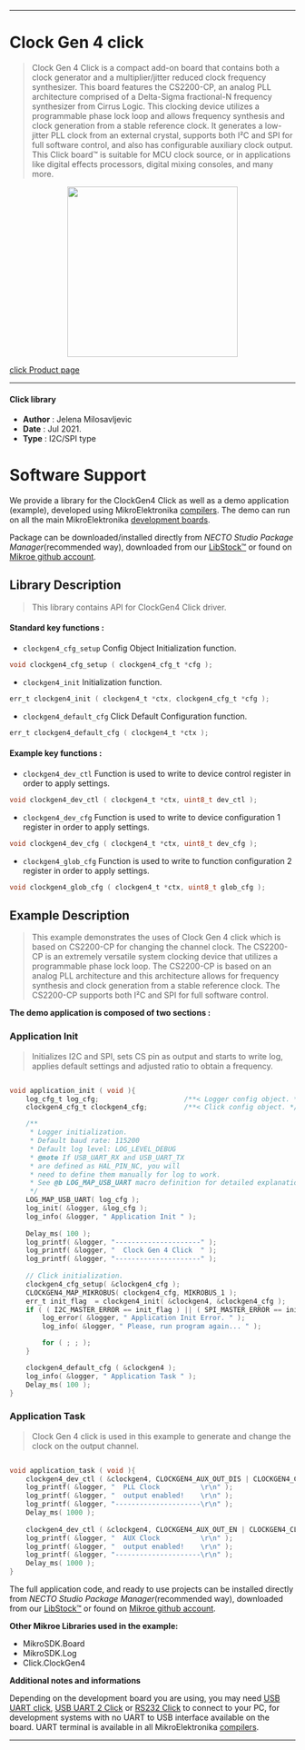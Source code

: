 
---
# Clock Gen 4 click

> Clock Gen 4 Click is a compact add-on board that contains both a clock generator and a multiplier/jitter reduced clock frequency synthesizer. This board features the CS2200-CP, an analog PLL architecture comprised of a Delta-Sigma fractional-N frequency synthesizer from Cirrus Logic. This clocking device utilizes a programmable phase lock loop and allows frequency synthesis and clock generation from a stable reference clock. It generates a low-jitter PLL clock from an external crystal, supports both I²C and SPI for full software control, and also has configurable auxiliary clock output. This Click board™ is suitable for MCU clock source, or in applications like digital effects processors, digital mixing consoles, and many more.

<p align="center">
  <img src="https://download.mikroe.com/images/click_for_ide/clockgen4_click.png" height=300px>
</p>

[click Product page](https://www.mikroe.com/clock-gen-4-click)

---


#### Click library

- **Author**        : Jelena Milosavljevic
- **Date**          : Jul 2021.
- **Type**          : I2C/SPI type


# Software Support

We provide a library for the ClockGen4 Click
as well as a demo application (example), developed using MikroElektronika
[compilers](https://www.mikroe.com/necto-studio).
The demo can run on all the main MikroElektronika [development boards](https://www.mikroe.com/development-boards).

Package can be downloaded/installed directly from *NECTO Studio Package Manager*(recommended way), downloaded from our [LibStock&trade;](https://libstock.mikroe.com) or found on [Mikroe github account](https://github.com/MikroElektronika/mikrosdk_click_v2/tree/master/clicks).

## Library Description

> This library contains API for ClockGen4 Click driver.

#### Standard key functions :

- `clockgen4_cfg_setup` Config Object Initialization function.
```c
void clockgen4_cfg_setup ( clockgen4_cfg_t *cfg );
```

- `clockgen4_init` Initialization function.
```c
err_t clockgen4_init ( clockgen4_t *ctx, clockgen4_cfg_t *cfg );
```

- `clockgen4_default_cfg` Click Default Configuration function.
```c
err_t clockgen4_default_cfg ( clockgen4_t *ctx );
```

#### Example key functions :

- `clockgen4_dev_ctl` Function is used to write to device control register in order to apply settings.
```c
void clockgen4_dev_ctl ( clockgen4_t *ctx, uint8_t dev_ctl );
```

- `clockgen4_dev_cfg` Function is used to write to device configuration 1 register in order to apply settings.
```c
void clockgen4_dev_cfg ( clockgen4_t *ctx, uint8_t dev_cfg );
```

- `clockgen4_glob_cfg` Function is used to write to function configuration 2 register in order to apply settings.
```c
void clockgen4_glob_cfg ( clockgen4_t *ctx, uint8_t glob_cfg );
```

## Example Description

> This example demonstrates the uses of Clock Gen 4 click which is based on CS2200-CP for changing the channel clock. The CS2200-CP is an extremely versatile system clocking 
device that utilizes a programmable phase lock loop. The CS2200-CP is based on an analog PLL architecture and this architecture allows for frequency synthesis and clock generation
from a stable reference clock. The CS2200-CP supports both I²C and SPI for full software control.

**The demo application is composed of two sections :**

### Application Init

> Initializes I2C and SPI, sets CS pin as output and starts to write log, applies default settings and adjusted ratio to obtain a frequency.

```c

void application_init ( void ){
    log_cfg_t log_cfg;                     /**< Logger config object. */
    clockgen4_cfg_t clockgen4_cfg;         /**< Click config object. */

    /** 
     * Logger initialization.
     * Default baud rate: 115200
     * Default log level: LOG_LEVEL_DEBUG
     * @note If USB_UART_RX and USB_UART_TX 
     * are defined as HAL_PIN_NC, you will 
     * need to define them manually for log to work. 
     * See @b LOG_MAP_USB_UART macro definition for detailed explanation.
     */
    LOG_MAP_USB_UART( log_cfg );
    log_init( &logger, &log_cfg );
    log_info( &logger, " Application Init " );
    
    Delay_ms( 100 );
    log_printf( &logger, "---------------------" );
    log_printf( &logger, "  Clock Gen 4 Click  " );
    log_printf( &logger, "---------------------" );
    
    // Click initialization.
    clockgen4_cfg_setup( &clockgen4_cfg );
    CLOCKGEN4_MAP_MIKROBUS( clockgen4_cfg, MIKROBUS_1 );
    err_t init_flag  = clockgen4_init( &clockgen4, &clockgen4_cfg );
    if ( ( I2C_MASTER_ERROR == init_flag ) || ( SPI_MASTER_ERROR == init_flag ) ) {
        log_error( &logger, " Application Init Error. " );
        log_info( &logger, " Please, run program again... " );

        for ( ; ; );
    }

    clockgen4_default_cfg ( &clockgen4 );
    log_info( &logger, " Application Task " );
    Delay_ms( 100 );
}

```

### Application Task

> Clock Gen 4 click is used in this example to generate and change the clock on the output channel.

```c

void application_task ( void ){
    clockgen4_dev_ctl ( &clockgen4, CLOCKGEN4_AUX_OUT_DIS | CLOCKGEN4_CLK_OUT_EN );
    log_printf( &logger, "  PLL Clock          \r\n" );
    log_printf( &logger, "  output enabled!    \r\n" );
    log_printf( &logger, "---------------------\r\n" );
    Delay_ms( 1000 );
    
    clockgen4_dev_ctl ( &clockgen4, CLOCKGEN4_AUX_OUT_EN | CLOCKGEN4_CLK_OUT_DIS );
    log_printf( &logger, "  AUX Clock          \r\n" );
    log_printf( &logger, "  output enabled!    \r\n" );
    log_printf( &logger, "---------------------\r\n" );
    Delay_ms( 1000 );
}

```

The full application code, and ready to use projects can be installed directly from *NECTO Studio Package Manager*(recommended way), downloaded from our [LibStock&trade;](https://libstock.mikroe.com) or found on [Mikroe github account](https://github.com/MikroElektronika/mikrosdk_click_v2/tree/master/clicks).

**Other Mikroe Libraries used in the example:**

- MikroSDK.Board
- MikroSDK.Log
- Click.ClockGen4

**Additional notes and informations**

Depending on the development board you are using, you may need
[USB UART click](https://www.mikroe.com/usb-uart-click),
[USB UART 2 Click](https://www.mikroe.com/usb-uart-2-click) or
[RS232 Click](https://www.mikroe.com/rs232-click) to connect to your PC, for
development systems with no UART to USB interface available on the board. UART
terminal is available in all MikroElektronika
[compilers](https://shop.mikroe.com/compilers).

---
